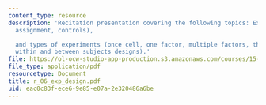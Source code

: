 ```yaml
---
content_type: resource
description: 'Recitation presentation covering the following topics: Experiments (random
  assignment, controls),

  and types of experiments (once cell, one factor, multiple factors, the role of interactions,
  within and between subjects designs).'
file: https://ol-ocw-studio-app-production.s3.amazonaws.com/courses/15-301-managerial-psychology-laboratory-fall-2004/eac0c83fece69e85e07a2e320486a6be_r_06_exp_design.pdf
file_type: application/pdf
resourcetype: Document
title: r_06_exp_design.pdf
uid: eac0c83f-ece6-9e85-e07a-2e320486a6be
---
```

